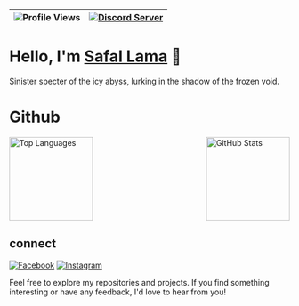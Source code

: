 | ![Profile Views](https://komarev.com/ghpvc/?username=happilli&color=brightgreen) | [![Discord Server](https://img.shields.io/discord/your-discord-server-ID?label=Join%20mine%20Discord%20&logo=discord&logoColor=white&labelColor=7289DA&color=2c2f33)](https://discord.gg/9MR3jPTzjD) |
| --- | --- |

# Hello, I'm [Safal Lama](https://happilli.github.io) 👋

Sinister specter of the icy abyss, lurking in the shadow of the frozen void.



# Github 

<div style="display: flex; align-items: center; justify-content: space-between;">
  <a href="https://github.com/happilli">
    <img src="https://github-readme-stats.vercel.app/api/top-langs/?username=happilli&layout=compact&theme=midnight-purple" alt="Top Languages" height="150">
  </a>
  
  <a href="https://github.com/happilli">
    <img src="https://github-readme-stats.vercel.app/api?username=happilli&layout=compact&show_icons=true&theme=midnight-purple" alt="GitHub Stats" height="150">
  </a>
</div>


## connect

[![Facebook](https://img.icons8.com/color/48/000000/facebook.png)](https://www.facebook.com/myExistenceIsMythToMyOwnPast)
[![Instagram](https://img.icons8.com/color/48/000000/instagram-new.png)](https://www.instagram.com/happili_)

Feel free to explore my repositories and projects. If you find something interesting or have any feedback, I'd love to hear from you!

